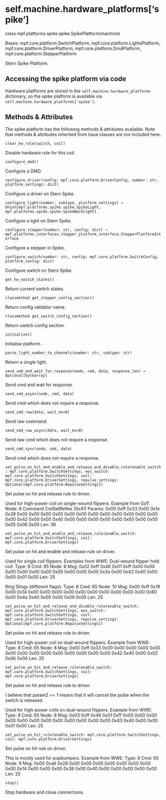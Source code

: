 
# self.machine.hardware_platforms[‘spike’]

class mpf.platforms.spike.spike.SpikePlatform(machine)

Bases: mpf.core.platform.SwitchPlatform, mpf.core.platform.LightsPlatform, mpf.core.platform.DriverPlatform, mpf.core.platform.DmdPlatform, mpf.core.platform.StepperPlatform

Stern Spike Platform.

## Accessing the spike platform via code

Hardware platforms are stored in the `self.machine.hardware_platforms` dictionary, so the spike platform is available via `self.machine.hardware_platforms['spike']`.

## Methods & Attributes

The spike platform has the following methods & attributes available. Note that methods & attributes inherited from base classes are not included here.

`clear_hw_rule(switch, coil)`

Disable hardware rule for this coil.

`configure_dmd()`

Configure a DMD.

`configure_driver(config: mpf.core.platform.DriverConfig, number: str, platform_settings: dict)`

Configure a driver on Stern Spike.

`configure_light(number, subtype, platform_settings) → Union[mpf.platforms.spike.spike.SpikeLight, mpf.platforms.spike.spike.SpikeBacklight]`

Configure a light on Stern Spike.

`configure_stepper(number: str, config: dict) → mpf.platforms.interfaces.stepper_platform_interface.StepperPlatformInterface`

Configure a stepper in Spike.

`configure_switch(number: str, config: mpf.core.platform.SwitchConfig, platform_config: dict)`

Configure switch on Stern Spike.

`get_hw_switch_states()`

Return current switch states.

`classmethod get_stepper_config_section()`

Return config validator name.

`classmethod get_switch_config_section()`

Return switch config section.

`initialize()`

Initialise platform.

`parse_light_number_to_channels(number: str, subtype: str)`

Return a single light.

`send_cmd_and_wait_for_response(node, cmd, data, response_len) → Optional[bytearray]`

Send cmd and wait for response.

`send_cmd_async(node, cmd, data)`

Send cmd which does not require a response.

`send_cmd_raw(data, wait_ms=0)`

Send raw command.

`send_cmd_raw_async(data, wait_ms=0)`

Send raw cmd which does not require a response.

`send_cmd_sync(node, cmd, data)`

Send cmd which does not require a response.

`set_pulse_on_hit_and_enable_and_release_and_disable_rule(enable_switch: mpf.core.platform.SwitchSettings, eos_switch: mpf.core.platform.SwitchSettings, coil: mpf.core.platform.DriverSettings, repulse_settings: Optional[mpf.core.platform.RepulseSettings])`

Set pulse on hit and release rule to driver.

Used for high-power coil on single-wound flippers. Example from GoT: Node: 8 Command CoilSetReflex (0x41) Params: 0x00 0xff 0x33 0x00 0x1e 0x28 0x00 0x00 0x00 0x00 0x00 0x00 0x00 0x00 0x00 0x00 0x00 0x00 0x00 0x42 0x00 0x00 0x40 0x00 0x00 0x00 0x00 0x00 0x00 0x00 0x00 0x05 0x06 0x00 Len: 36

`set_pulse_on_hit_and_enable_and_release_rule(enable_switch: mpf.core.platform.SwitchSettings, coil: mpf.core.platform.DriverSettings)`

Set pulse on hit and enable and release rule on driver.

Used for single coil flippers. Examples from WWE: Dual-wound flipper hold coil: Type: 8 Cmd: 65 Node: 8 Msg: 0x02 0xff 0x46 0x01 0xff 0x00 0x00 0x00 0x00 0x00 0x00 0x00 0x00 0x00 0x00 0x3a 0x00 0x42 0x40 0x00 0x00 0x01 0x00 Len: 25

Ring Slings (different flags): Type: 8 Cmd: 65 Node: 10 Msg: 0x00 0xff 0x19 0x00 0x14 0x00 0x00 0x00 0x00 0x00 0x00 0x00 0x00 0x00 0x00 0x80 0x00 0x4a 0x40 0x00 0x00 0x06 0x05 Len: 25

`set_pulse_on_hit_and_release_and_disable_rule(enable_switch: mpf.core.platform.SwitchSettings, eos_switch: mpf.core.platform.SwitchSettings, coil: mpf.core.platform.DriverSettings, repulse_settings: Optional[mpf.core.platform.RepulseSettings])`

Set pulse on hit and release rule to driver.

Used for high-power coil on dual-wound flippers. Example from WWE: Type: 8 Cmd: 65 Node: 8 Msg: 0x00 0xff 0x33 0x00 0x00 0x00 0x00 0x00 0x00 0x00 0x00 0x00 0x00 0x00 0x00 0x00 0x00 0x42 0x40 0x00 0x02 0x06 0x00 Len: 25

`set_pulse_on_hit_and_release_rule(enable_switch: mpf.core.platform.SwitchSettings, coil: mpf.core.platform.DriverSettings)`

Set pulse on hit and release rule to driver.

I believe that param2 == 1 means that it will cancel the pulse when the switch is released.

Used for high-power coils on dual-wound flippers. Example from WWE: Type: 8 Cmd: 65 Node: 8 Msg: 0x03 0xff 0x46 0x01 0xff 0x00 0x00 0x00 0x00 0x00 0x00 0x00 0x00 0x00 0x00 0x00 0x00 0x43 0x40 0x00 0x00 0x01 0x00 Len: 25

`set_pulse_on_hit_rule(enable_switch: mpf.core.platform.SwitchSettings, coil: mpf.core.platform.DriverSettings)`

Set pulse on hit rule on driver.

This is mostly used for popbumpers. Example from WWE: Type: 8 Cmd: 65 Node: 9 Msg: 0x00 0xa6 0x28 0x00 0x00 0x00 0x00 0x00 0x00 0x00 0x00 0x14 0x00 0x00 0x00 0x38 0x00 0x40 0x00 0x00 0x00 0x00 0x00 Len: 25

`stop()`

Stop hardware and close connections.

